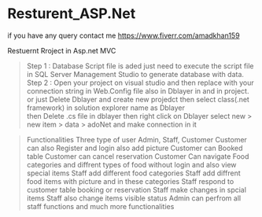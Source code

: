 # Resturent_ASP.Net

if you have any query contact me 
https://www.fiverr.com/amadkhan159

Restuernt Rroject  in Asp.net MVC  

> Step 1 : Database Script file is aded just need to execute the script file in SQL Server Management Studio to generate database with data.
> Step 2 : Open your project on visual studio and then replace with your connection string in Web.Config file also in Dblayer in and in project.
>  or just Delete Dblayer and create new projedct then select class(.net framework) in solution explorer name as Dblayer  
>  then Delete .cs file in dblayer
>  then right click on Dblayer select new > new item > data > adoNet  and make connection in it


>  Functionalities
> Three type of user Admin, Staff, Customer
> Customer can also Register and login also add picture
> Customer can Booked table
> Customer can cancel reservation
> Customer Can navigate Food categories and diffrent types of food without login and also view special items
> Staff add different food categories
> Staff add diffrent food items with picture and in these categories
> Staff respond to customer table booking or reservation
> Staff make changes in spcial items
> Staff also change items visible status
> Admin can perfrom all staff functions
> and much more functionalities

